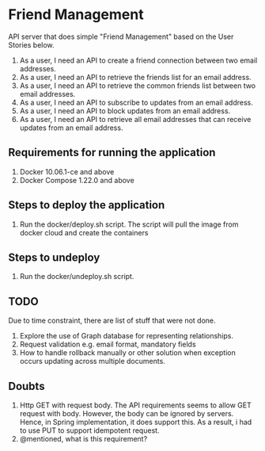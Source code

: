 # Friend Management

 API server that does simple "Friend Management" based on the User Stories below.
 1. As a user, I need an API to create a friend connection between two email addresses.
 1. As a user, I need an API to retrieve the friends list for an email address.
 1. As a user, I need an API to retrieve the common friends list between two email addresses.
 1. As a user, I need an API to subscribe to updates from an email address.
 1. As a user, I need an API to block updates from an email address.
 1. As a user, I need an API to retrieve all email addresses that can receive updates from an email address.
 
 ## Requirements for running the application
 1. Docker 10.06.1-ce and above
 2. Docker Compose 1.22.0 and above
 
 ## Steps to deploy the application
 1. Run the docker/deploy.sh script. The script will pull the image from docker cloud and create the containers
 
 ## Steps to undeploy
 1. Run the docker/undeploy.sh script.
 
 ## TODO
 Due to time constraint, there are list of stuff that were not done.
 1. Explore the use of Graph database for representing relationships.
 1. Request validation e.g. email format, mandatory fields
 1. How to handle rollback manually or other solution when exception occurs updating across multiple documents.
 
 
 ## Doubts
 1. Http GET with request body. The API requirements seems to allow GET request with body. However, the body can be ignored by servers. Hence, in Spring implementation, it does support this. As a result, i had to use PUT to support idempotent request.
 1. @mentioned, what is this requirement?
   

 